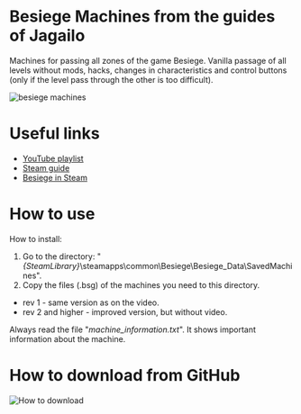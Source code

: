 # Besiege Machines from the guides of Jagailo
Machines for passing all zones of the game Besiege. Vanilla passage of all levels without mods, hacks, changes in characteristics and control buttons (only if the level pass through the other is too difficult).

![besiege machines](https://github.com/Jagailo/Besiege-Machines/assets/10468120/e58f09f0-2ef9-48bf-8f8e-0743256828a7)

# Useful links

* [YouTube playlist](https://www.youtube.com/playlist?list=PL_jf7jaaPmfPs9Ac-Tua6q1QnJSgTimfn)
* [Steam guide](https://steamcommunity.com/sharedfiles/filedetails/?id=905422510)
* [Besiege in Steam](https://store.steampowered.com/app/346010/Besiege/)

# How to use

How to install:
1. Go to the directory: "_{SteamLibrary}_\steamapps\common\Besiege\Besiege_Data\SavedMachines\".
2. Copy the files (.bsg) of the machines you need to this directory.

* rev 1 - same version as on the video.
* rev 2 аnd higher - improved version, but without video.

Always read the file "_machine_information.txt_". It shows important information about the machine.

# How to download from GitHub
![How to download](https://github.com/Jagailo/Besiege-Machines/assets/10468120/7221db65-811b-43ba-96eb-348fa1d81aca)
